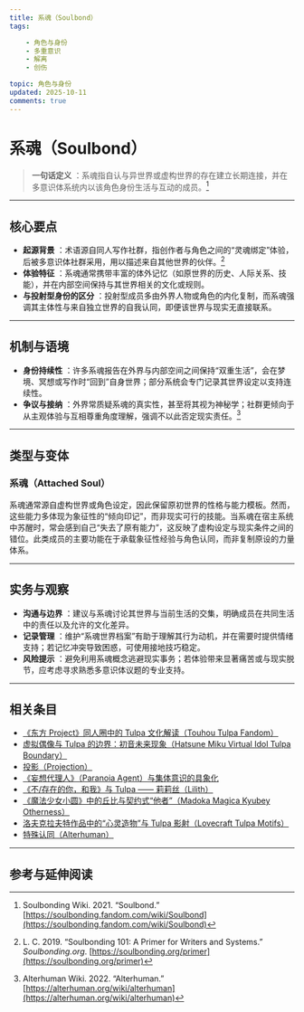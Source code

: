 ```yaml
---
title: 系魂（Soulbond）
tags:

    - 角色与身份
    - 多重意识
    - 解离
    - 创伤

topic: 角色与身份
updated: 2025-10-11
comments: true
---
```


# 系魂（Soulbond）

>  **一句话定义** ：系魂指自认与异世界或虚构世界的存在建立长期连接，并在多意识体系统内以该角色身份生活与互动的成员。[^soulbondwiki]

---

## 核心要点

-  **起源背景** ：术语源自同人写作社群，指创作者与角色之间的“灵魂绑定”体验，后被多意识体社群采用，用以描述来自其他世界的伙伴。[^soulbonding101]
-  **体验特征** ：系魂通常携带丰富的体外记忆（如原世界的历史、人际关系、技能），并在内部空间保持与其世界相关的文化或规则。
-  **与投射型身份的区分** ：投射型成员多由外界人物或角色的内化复制，而系魂强调其主体性与来自独立世界的自我认同，即便该世界与现实无直接联系。

---

## 机制与语境

-  **身份持续性** ：许多系魂报告在外界与内部空间之间保持“双重生活”，会在梦境、冥想或写作时“回到”自身世界；部分系统会专门记录其世界设定以支持连续性。
-  **争议与接纳** ：外界常质疑系魂的真实性，甚至将其视为神秘学；社群更倾向于从主观体验与互相尊重角度理解，强调不以此否定现实责任。[^alterhuman-wiki]

---

## 类型与变体

### 系魂（Attached Soul）

系魂通常源自虚构世界或角色设定，因此保留原初世界的性格与能力模板。然而，这些能力多体现为象征性的“倾向印记”，而非现实可行的技能。当系魂在宿主系统中苏醒时，常会感到自己“失去了原有能力”，这反映了虚构设定与现实条件之间的错位。此类成员的主要功能在于承载象征性经验与角色认同，而非复制原设的力量体系。

---

## 实务与观察

-  **沟通与边界** ：建议与系魂讨论其世界与当前生活的交集，明确成员在共同生活中的责任以及允许的文化差异。
-  **记录管理** ：维护“系魂世界档案”有助于理解其行为动机，并在需要时提供情绪支持；若记忆冲突导致困惑，可使用接地技巧稳定。
-  **风险提示** ：避免利用系魂概念逃避现实事务；若体验带来显著痛苦或与现实脱节，应考虑寻求熟悉多意识体议题的专业支持。

---

## 相关条目

- [《东方 Project》同人圈中的 Tulpa 文化解读（Touhou Tulpa Fandom）](Touhou-Tulpa-Fandom.md)
- [虚拟偶像与 Tulpa 的边界：初音未来现象（Hatsune Miku Virtual Idol Tulpa Boundary）](Hatsune-Miku-Virtual-Idol-Tulpa-Boundary.md)
- [投影（Projection）](Projection.md)
- [《妄想代理人》（Paranoia Agent）与集体意识的具象化](Paranoia-Agent-Collective-Consciousness.md)
- [《不/存在的你，和我》与 Tulpa —— 莉莉丝（Lilith）](Nonexistent-You-And-Me-Tulpa-Lilith.md)
- [《魔法少女小圆》中的丘比与契约式“他者”（Madoka Magica Kyubey Otherness）](Madoka-Magica-Kyubey-Otherness.md)
- [洛夫克拉夫特作品中的“心灵造物”与 Tulpa 影射（Lovecraft Tulpa Motifs）](Lovecraft-Tulpa-Motifs.md)
- [特殊认同（Alterhuman）](Alterhuman.md)

---

## 参考与延伸阅读

[^soulbondwiki]: Soulbonding Wiki. 2021. “Soulbond.” [https://soulbonding.fandom.com/wiki/Soulbond](https://soulbonding.fandom.com/wiki/Soulbond)
[^soulbonding101]: L. C. 2019. “Soulbonding 101: A Primer for Writers and Systems.” *Soulbonding.org*. [https://soulbonding.org/primer](https://soulbonding.org/primer)
[^alterhuman-wiki]: Alterhuman Wiki. 2022. “Alterhuman.” [https://alterhuman.org/wiki/alterhuman](https://alterhuman.org/wiki/alterhuman)

